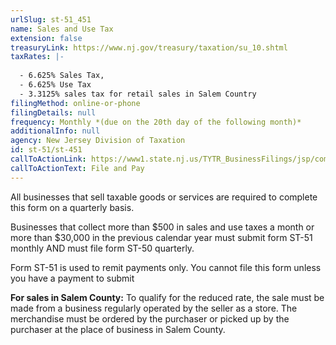 ```yaml
---
urlSlug: st-51_451
name: Sales and Use Tax
extension: false
treasuryLink: https://www.nj.gov/treasury/taxation/su_10.shtml
taxRates: |-
  
  - 6.625% Sales Tax,
  - 6.625% Use Tax
  - 3.3125% sales tax for retail sales in Salem Country
filingMethod: online-or-phone
filingDetails: null
frequency: Monthly *(due on the 20th day of the following month)*
additionalInfo: null
agency: New Jersey Division of Taxation
id: st-51/st-451
callToActionLink: https://www1.state.nj.us/TYTR_BusinessFilings/jsp/common/Login.jsp?taxcode=55
callToActionText: File and Pay
---
```

All businesses that sell taxable goods or services are required to complete this form on a quarterly basis.

Businesses that collect more than $500 in sales and use taxes a month or more than $30,000 in the previous calendar year must submit form ST-51 monthly AND must file form ST-50 quarterly.

Form ST-51 is used to remit payments only. You cannot file this form unless you have a payment to submit

**For sales in Salem County:** To qualify for the reduced rate, the sale must be made from a business regularly operated by the seller as a store. The merchandise must be ordered by the purchaser or picked up by the purchaser at the place of business in Salem County.